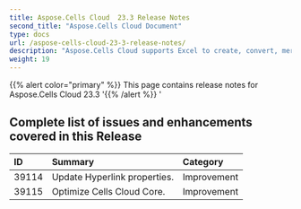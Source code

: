 ```yaml
---
title: Aspose.Cells Cloud  23.3 Release Notes
second_title: "Aspose.Cells Cloud Document"
type: docs
url: /aspose-cells-cloud-23-3-release-notes/
description: "Aspose.Cells Cloud supports Excel to create, convert, merge, split, protected, inner object operation, and so on."
weight: 19
---
```


{{% alert color="primary" %}} 
This page contains release notes for Aspose.Cells Cloud 23.3
'{{% /alert %}} '
## **Complete list of issues and enhancements covered in this Release**

|**ID**|**Summary**|**Category**|
| :- | :- | :- |
| 39114 | Update Hyperlink properties. | Improvement
| 39115 | Optimize Cells Cloud Core. | Improvement
